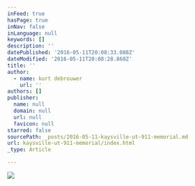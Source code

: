 ```yaml
---
inFeed: true
hasPage: true
inNav: false
inLanguage: null
keywords: []
description: ''
datePublished: '2016-05-11T20:08:33.088Z'
dateModified: '2016-05-11T20:08:28.860Z'
title: ''
author:
  - name: kurt debrouwer
    url: ''
authors: []
publisher:
  name: null
  domain: null
  url: null
  favicon: null
starred: false
sourcePath: _posts/2016-05-11-kaysville-ut-911-memorial.md
url: kaysville-ut-911-memorial/index.html
_type: Article

---
```

![](https://the-grid-user-content.s3-us-west-2.amazonaws.com/f5777634-fbeb-4843-a4f9-e71082f199f9.jpg)